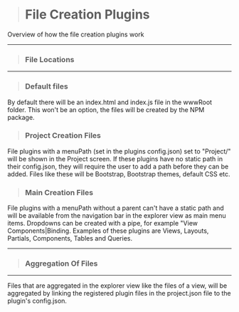 ># File Creation Plugins

Overview of how the file creation plugins work

___
>### File Locations
___


>### Default files

By default there will be an index.html and index.js file in the wwwRoot folder. This won't be an option, the files will be created by the NPM package.

>### Project Creation Files

File plugins with a menuPath (set in the plugins config.json) set to "Project/" will be shown in the Project screen. If these plugins have no static path in their 
config.json, they will require the user to add a path before they can be added. Files like these will be Bootstrap, Bootstrap themes, default CSS etc.

>### Main Creation Files

File plugins with a menuPath without a parent can't have a static path and will be available from the navigation bar in the explorer view as main menu items. Dropdowns
can be created with a pipe, for example "View Components|Binding. Examples of these plugins are Views, Layouts, Partials, Components, Tables and Queries.


___
>### Aggregation Of Files
___

Files that are aggregated in the explorer view like the files of a view, will be aggregated by linking the registered plugin files in the project.json file
to the plugin's config.json.